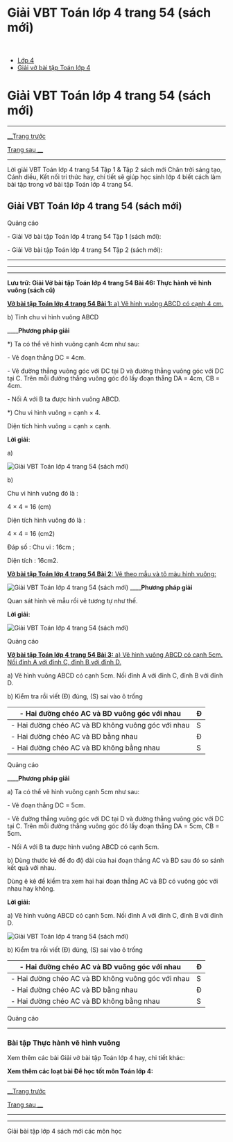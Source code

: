 # Giải VBT Toán lớp 4 trang 54 (sách mới)

﻿

  * [Lớp 4](https://vietjack.com/series/lop-4.jsp)
  * [Giải vở bài tập Toán lớp 4](https://vietjack.com/giai-vo-bai-tap-toan-4/index.jsp)



# Giải VBT Toán lớp 4 trang 54 (sách mới)

* * *

[__Trang trước](https://vietjack.com/giai-vo-bai-tap-toan-4/bai-45-thuc-hanh-ve-hinh-chu-nhat.jsp)

[Trang sau __](https://vietjack.com/giai-vo-bai-tap-toan-4/bai-47-luyen-tap.jsp)

* * *

Lời giải VBT Toán lớp 4 trang 54 Tập 1 & Tập 2 sách mới Chân trời sáng tạo, Cánh diều, Kết nối tri thức hay, chi tiết sẽ giúp học sinh lớp 4 biết cách làm bài tập trong vở bài tập Toán lớp 4 trang 54.

## Giải VBT Toán lớp 4 trang 54 (sách mới)

Quảng cáo

\- Giải Vở bài tập Toán lớp 4 trang 54 Tập 1 (sách mới):

\- Giải Vở bài tập Toán lớp 4 trang 54 Tập 2 (sách mới):

* * *

* * *

* * *

**Lưu trữ: Giải Vở bài tập Toán lớp 4 trang 54 Bài 46: Thực hành vẽ hình vuông (sách cũ)**

[**Vở bài tập Toán lớp 4 trang 54 Bài 1:** a) Vẽ hình vuông ABCD có cạnh 4 cm. ](https://vietjack.com/giai-vo-bai-tap-toan-4/bai-1-trang-54-vbt-toan-4-tap-1.jsp)

b) Tính chu vi hình vuông ABCD

____**Phương pháp giải**

*) Ta có thể vẽ hình vuông cạnh 4cm như sau:

\- Vẽ đoạn thẳng DC = 4cm.

\- Vẽ đường thẳng vuông góc với DC tại D và đường thẳng vuông góc với DC tại C. Trên mỗi đường thẳng vuông góc đó lấy đoạn thẳng DA = 4cm, CB = 4cm.

\- Nối A với B ta được hình vuông ABCD.

*) Chu vi hình vuông = cạnh × 4.

Diện tích hình vuông = cạnh × cạnh. 

**Lời giải:**

a)

![Giải VBT Toán lớp 4 trang 54 \(sách mới\)](https://vietjack.com/giai-vo-bai-tap-toan-4/images/2022-bai-1-trang-54-vbt-toan-4-tap-1-sua2022.PNG)

b)

Chu vi hình vuông đó là :

4 × 4 = 16 (cm)

Diện tích hình vuông đó là :

4 × 4 = 16 (cm2)

Đáp số : Chu vi : 16cm ;

Diện tích : 16cm2.

[**Vở bài tập Toán lớp 4 trang 54 Bài 2:** Vẽ theo mẫu và tô màu hình vuông: ](https://vietjack.com/giai-vo-bai-tap-toan-4/bai-2-trang-54-vbt-toan-4-tap-1.jsp)

![Giải VBT Toán lớp 4 trang 54 \(sách mới\)](https://vietjack.com/giai-vo-bai-tap-toan-4/images/bai-2-trang-54-vbt-toan-4-tap-1.PNG) ____**Phương pháp giải**

Quan sát hình vẽ mẫu rồi vẽ tương tự như thế. 

**Lời giải:**

![Giải VBT Toán lớp 4 trang 54 \(sách mới\)](https://vietjack.com/giai-vo-bai-tap-toan-4/images/2022-bai-2-trang-54-vbt-toan-4-tap-1-sua2022.PNG)

Quảng cáo

[**Vở bài tập Toán lớp 4 trang 54 Bài 3:** a) Vẽ hình vuông ABCD có cạnh 5cm. Nối đỉnh A với đỉnh C, đỉnh B với đỉnh D. ](https://vietjack.com/giai-vo-bai-tap-toan-4/bai-3-trang-54-vbt-toan-4-tap-1.jsp)

a) Vẽ hình vuông ABCD có cạnh 5cm. Nối đỉnh A với đỉnh C, đỉnh B với đỉnh D.

b) Kiểm tra rồi viết (Đ) đúng, (S) sai vào ô trống

\- Hai đường chéo AC và BD vuông góc với nhau | Đ  
---|---  
\- Hai đường chéo AC và BD không vuông góc với nhau | S  
\- Hai đường chéo AC và BD bằng nhau | Đ  
\- Hai đường chéo AC và BD không bằng nhau | S  
  
Quảng cáo

____**Phương pháp giải**

a) Ta có thể vẽ hình vuông cạnh 5cm như sau:

\- Vẽ đoạn thẳng DC = 5cm.

\- Vẽ đường thẳng vuông góc với DC tại D và đường thẳng vuông góc với DC tại C. Trên mỗi đường thẳng vuông góc đó lấy đoạn thẳng DA = 5cm, CB = 5cm.

\- Nối A với B ta được hình vuông ABCD có cạnh 5cm.

b) Dùng thước kẻ để đo độ dài của hai đoạn thẳng AC và BD sau đó so sánh kết quả với nhau.

Dùng ê kê để kiểm tra xem hai hai đoạn thẳng AC và BD có vuông góc với nhau hay không. 

**Lời giải:**

a) Vẽ hình vuông ABCD có cạnh 5cm. Nối đỉnh A với đỉnh C, đỉnh B với đỉnh D.

![Giải VBT Toán lớp 4 trang 54 \(sách mới\)](https://vietjack.com/giai-vo-bai-tap-toan-4/images/bai-3-trang-54-vbt-toan-4-tap-1.PNG)

b) Kiểm tra rồi viết (Đ) đúng, (S) sai vào ô trống

\- Hai đường chéo AC và BD vuông góc với nhau | Đ  
---|---  
\- Hai đường chéo AC và BD không vuông góc với nhau | S  
\- Hai đường chéo AC và BD bằng nhau | Đ  
\- Hai đường chéo AC và BD không bằng nhau | S  
  
Quảng cáo

* * *

### **Bài tập Thực hành vẽ hình vuông**

Xem thêm các bài Giải vở bài tập Toán lớp 4 hay, chi tiết khác:

**Xem thêm các loạt bài Để học tốt môn Toán lớp 4:**

* * *

[__Trang trước](https://vietjack.com/giai-vo-bai-tap-toan-4/bai-45-thuc-hanh-ve-hinh-chu-nhat.jsp)

[Trang sau __](https://vietjack.com/giai-vo-bai-tap-toan-4/bai-47-luyen-tap.jsp)

* * *

* * *

Giải bài tập lớp 4 sách mới các môn học
